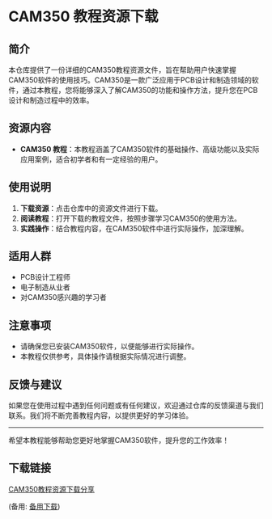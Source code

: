 # CAM350 教程资源下载

## 简介

本仓库提供了一份详细的CAM350教程资源文件，旨在帮助用户快速掌握CAM350软件的使用技巧。CAM350是一款广泛应用于PCB设计和制造领域的软件，通过本教程，您将能够深入了解CAM350的功能和操作方法，提升您在PCB设计和制造过程中的效率。

## 资源内容

- **CAM350 教程**：本教程涵盖了CAM350软件的基础操作、高级功能以及实际应用案例，适合初学者和有一定经验的用户。

## 使用说明

1. **下载资源**：点击仓库中的资源文件进行下载。
2. **阅读教程**：打开下载的教程文件，按照步骤学习CAM350的使用方法。
3. **实践操作**：结合教程内容，在CAM350软件中进行实际操作，加深理解。

## 适用人群

- PCB设计工程师
- 电子制造从业者
- 对CAM350感兴趣的学习者

## 注意事项

- 请确保您已安装CAM350软件，以便能够进行实际操作。
- 本教程仅供参考，具体操作请根据实际情况进行调整。

## 反馈与建议

如果您在使用过程中遇到任何问题或有任何建议，欢迎通过仓库的反馈渠道与我们联系。我们将不断完善教程内容，以提供更好的学习体验。

---

希望本教程能够帮助您更好地掌握CAM350软件，提升您的工作效率！

## 下载链接
[CAM350教程资源下载分享](https://pan.quark.cn/s/48d63d7d6e38) 

(备用: [备用下载](https://pan.baidu.com/s/1EqLYWzfpvtDiJuwraBIz8Q?pwd=1234))
